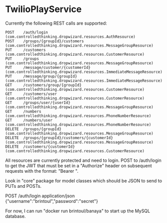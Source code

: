 # TwilioPlayService

Currently the following REST calls are supported:

    POST    /auth/login (com.controlledthinking.dropwizard.resources.AuthResource)
    POST    /groups/{groupId}/customers (com.controlledthinking.dropwizard.resources.MessageGroupResource)
    PUT     /customers (com.controlledthinking.dropwizard.resources.CustomerResource)
    PUT     /groups (com.controlledthinking.dropwizard.resources.MessageGroupResource)
    PUT     /message/customer/{customerId} (com.controlledthinking.dropwizard.resources.ImmediateMessageResource)
    PUT     /message/group/{groupId} (com.controlledthinking.dropwizard.resources.ImmediateMessageResource)
    GET     /customers/group/{groupId} (com.controlledthinking.dropwizard.resources.CustomerResource)
    GET     /customers/user (com.controlledthinking.dropwizard.resources.CustomerResource)
    GET     /groups/user/{userId} (com.controlledthinking.dropwizard.resources.MessageGroupResource)
    GET     /numbers (com.controlledthinking.dropwizard.resources.PhoneNumberResource)
    GET     /numbers/user (com.controlledthinking.dropwizard.resources.PhoneNumberResource)
    DELETE  /groups/{groupId} (com.controlledthinking.dropwizard.resources.MessageGroupResource)
    DELETE  /groups/{groupId}/customers/{customerId} (com.controlledthinking.dropwizard.resources.MessageGroupResource)
    DELETE  /customers/{customerId} (com.controlledthinking.dropwizard.resources.CustomerResource)


All resources are currently protected and need to login.  POST to /auth/login to get the JWT that must be set in a "Authorize" header on subsequent requests
with the format:  "Bearer <KEY>".

Look in "core" package for model classes which should be JSON to send to PUTs and POSTs.

POST /auth/login application/json {"username":"brintoul","password":"secret"}

For now, I can run "docker run brintoul/banaya" to start up the MySQL database.